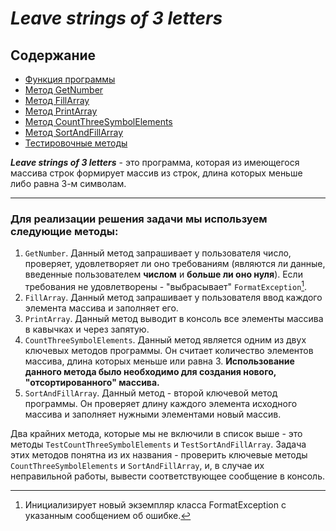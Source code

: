 # _**Leave strings of 3 letters**_
## Содержание
* [Функция программы](#Program)
* [Метод GetNumber](#GetNumber)
* [Метод FillArray](#FillArray)
* [Метод PrintArray](#PrintArray)
* [Метод CountThreeSymbolElements](#CountThreeSymbolElements)
* [Метод SortAndFillArray](#SortAndFillArray)
* [Тестировочные методы](#Test)

<a id="Program"> </a>
_**Leave strings of 3 letters**_ - это программа, которая из имеющегося массива строк формирует массив из строк, длина которых меньше либо равна 3-м символам.
***
### **Для реализации решения задачи мы используем следующие методы:**

<a id="GetNumber"> </a>
1. `GetNumber`. Данный метод запрашивает у пользователя число, проверяет, удовлетворяет ли оно требованиям (являются ли данные, введенные пользователем **числом** и **больше ли оно нуля**). Если требования не удовлетворены - "выбрасывает" `FormatException`[^1].
<a id="FillArray"> </a>
2. `FillArray`. Данный метод запрашивает у пользователя ввод каждого элемента массива и заполняет его.
<a id="PrintArray"> </a>
3. `PrintArray`. Данный метод выводит в консоль все элементы массива в кавычках и через запятую.
<a id="CountThreeSymbolElements"> </a>
4. `CountThreeSymbolElements`. Данный метод является одним из двух ключевых методов программы. Он считает количество элементов массива, длина которых меньше или равна 3. **Использование данного метода было необходимо для создания нового, "отсортированного" массива.**
<a id="SortAndFillArray"> </a>
5. `SortAndFillArray`. Данный метод - второй ключевой метод программы. Он проверяет длину каждого элемента исходного массива и заполняет нужными элементами новый массив.

<a id="Test"> </a>
Два крайних метода, которые мы не включили в список выше - это методы `TestCountThreeSymbolElements` и `TestSortAndFillArray`. Задача этих методов понятна из их названия - проверить ключевые методы `CountThreeSymbolElements` и `SortAndFillArray`, и, в случае их неправильной работы, вывести соответствующее сообщение в консоль.

[^1]: Инициализирует новый экземпляр класса FormatException с указанным сообщением об ошибке.
